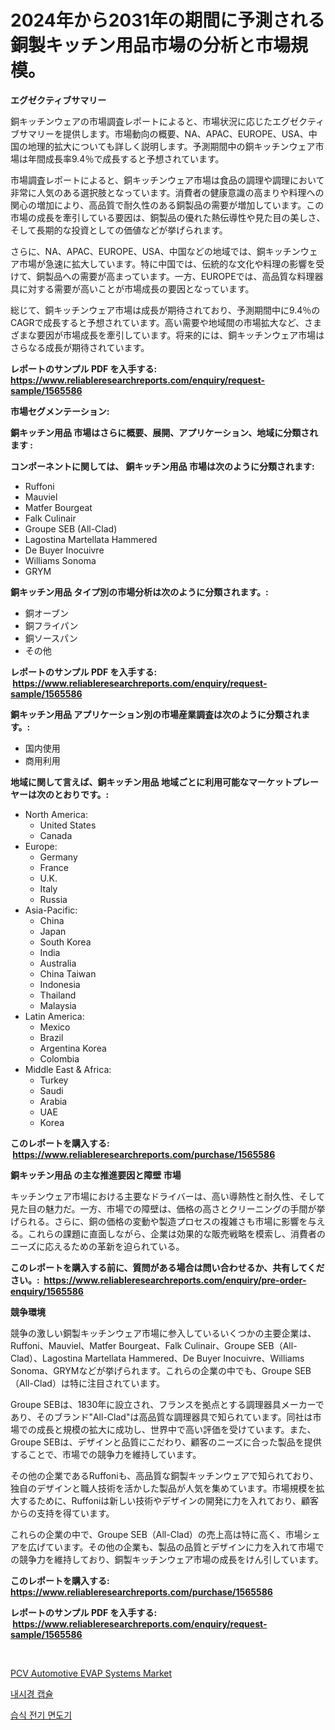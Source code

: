 <p><h1>2024年から2031年の期間に予測される銅製キッチン用品市場の分析と市場規模。</h1></p><p><strong>エグゼクティブサマリー</strong></p>
<p><p>銅キッチンウェアの市場調査レポートによると、市場状況に応じたエグゼクティブサマリーを提供します。市場動向の概要、NA、APAC、EUROPE、USA、中国の地理的拡大についても詳しく説明します。予測期間中の銅キッチンウェア市場は年間成長率9.4％で成長すると予想されています。</p><p>市場調査レポートによると、銅キッチンウェア市場は食品の調理や調理において非常に人気のある選択肢となっています。消費者の健康意識の高まりや料理への関心の増加により、高品質で耐久性のある銅製品の需要が増加しています。この市場の成長を牽引している要因は、銅製品の優れた熱伝導性や見た目の美しさ、そして長期的な投資としての価値などが挙げられます。</p><p>さらに、NA、APAC、EUROPE、USA、中国などの地域では、銅キッチンウェア市場が急速に拡大しています。特に中国では、伝統的な文化や料理の影響を受けて、銅製品への需要が高まっています。一方、EUROPEでは、高品質な料理器具に対する需要が高いことが市場成長の要因となっています。</p><p>総じて、銅キッチンウェア市場は成長が期待されており、予測期間中に9.4％のCAGRで成長すると予想されています。高い需要や地域間の市場拡大など、さまざまな要因が市場成長を牽引しています。将来的には、銅キッチンウェア市場はさらなる成長が期待されています。</p></p>
<p><strong>レポートのサンプル PDF を入手する: <a href="https://www.reliableresearchreports.com/enquiry/request-sample/1565586">https://www.reliableresearchreports.com/enquiry/request-sample/1565586</a></strong></p>
<p><strong>市場セグメンテーション:</strong></p>
<p><strong> 銅キッチン用品 市場はさらに概要、展開、アプリケーション、地域に分類されます :</strong></p>
<p><strong>コンポーネントに関しては、 銅キッチン用品 市場は次のように分類されます: &nbsp;</strong></p>
<p><ul><li>Ruffoni</li><li>Mauviel</li><li>Matfer Bourgeat</li><li>Falk Culinair</li><li>Groupe SEB (All-Clad)</li><li>Lagostina Martellata Hammered</li><li>De Buyer Inocuivre</li><li>Williams Sonoma</li><li>GRYM</li></ul></p>
<p><strong> 銅キッチン用品 タイプ別の市場分析は次のように分類されます。:</strong></p>
<p><ul><li>銅オーブン</li><li>銅フライパン</li><li>銅ソースパン</li><li>その他</li></ul></p>
<p><strong>レポートのサンプル PDF を入手する: &nbsp;<a href="https://www.reliableresearchreports.com/enquiry/request-sample/1565586">https://www.reliableresearchreports.com/enquiry/request-sample/1565586</a></strong></p>
<p><strong> 銅キッチン用品 アプリケーション別の市場産業調査は次のように分類されます。:</strong></p>
<p><ul><li>国内使用</li><li>商用利用</li></ul></p>
<p><strong>地域に関して言えば、銅キッチン用品 地域ごとに利用可能なマーケットプレーヤーは次のとおりです。:</strong></p>
<p><ul>
    <li>
        North America:
        <ul>
            <li>United States</li>
            <li>Canada</li>
        </ul>
    </li>
    <li>
        Europe:
        <ul>
            <li>Germany</li>
            <li>France</li>
            <li>U.K.</li>
            <li>Italy</li>
            <li>Russia</li>
        </ul>
    </li>
    <li>
        Asia-Pacific:
        <ul>
            <li>China</li>
            <li>Japan</li>
            <li>South Korea</li>
            <li>India</li>
            <li>Australia</li>
            <li>China Taiwan</li>
            <li>Indonesia</li>
            <li>Thailand</li>
            <li>Malaysia</li>
        </ul>
    </li>
    <li>
        Latin America:
        <ul>
            <li>Mexico</li>
            <li>Brazil</li>
            <li>Argentina Korea</li>
            <li>Colombia</li>
        </ul>
    </li>
    <li>
        Middle East & Africa:
        <ul>
            <li>Turkey</li>
            <li>Saudi</li>
            <li>Arabia</li>
            <li>UAE</li>
            <li>Korea</li>
        </ul>
    </li>
    </ul></p>
<p><strong>このレポートを購入する: &nbsp;<a href="https://www.reliableresearchreports.com/purchase/1565586">https://www.reliableresearchreports.com/purchase/1565586</a></strong></p>
<p><strong>銅キッチン用品 の主な推進要因と障壁 市場</strong></p>
<p><p>キッチンウェア市場における主要なドライバーは、高い導熱性と耐久性、そして見た目の魅力だ。一方、市場での障壁は、価格の高さとクリーニングの手間が挙げられる。さらに、銅の価格の変動や製造プロセスの複雑さも市場に影響を与える。これらの課題に直面しながら、企業は効果的な販売戦略を模索し、消費者のニーズに応えるための革新を迫られている。</p></p>
<p><strong>このレポートを購入する前に、質問がある場合は問い合わせるか、共有してください。:&nbsp; <a href="https://www.reliableresearchreports.com/enquiry/pre-order-enquiry/1565586">https://www.reliableresearchreports.com/enquiry/pre-order-enquiry/1565586</a></strong></p>
<p><strong>競争環境</strong></p>
<p><p>競争の激しい銅製キッチンウェア市場に参入しているいくつかの主要企業は、Ruffoni、Mauviel、Matfer Bourgeat、Falk Culinair、Groupe SEB（All-Clad）、Lagostina Martellata Hammered、De Buyer Inocuivre、Williams Sonoma、GRYMなどが挙げられます。これらの企業の中でも、Groupe SEB（All-Clad）は特に注目されています。</p><p>Groupe SEBは、1830年に設立され、フランスを拠点とする調理器具メーカーであり、そのブランド"All-Clad"は高品質な調理器具で知られています。同社は市場での成長と規模の拡大に成功し、世界中で高い評価を受けています。また、Groupe SEBは、デザインと品質にこだわり、顧客のニーズに合った製品を提供することで、市場での競争力を維持しています。</p><p>その他の企業であるRuffoniも、高品質な銅製キッチンウェアで知られており、独自のデザインと職人技術を活かした製品が人気を集めています。市場規模を拡大するために、Ruffoniは新しい技術やデザインの開発に力を入れており、顧客からの支持を得ています。</p><p>これらの企業の中で、Groupe SEB（All-Clad）の売上高は特に高く、市場シェアを広げています。その他の企業も、製品の品質とデザインに力を入れて市場での競争力を維持しており、銅製キッチンウェア市場の成長をけん引しています。</p></p>
<p><strong>このレポートを購入する: &nbsp; <a href="https://www.reliableresearchreports.com/purchase/1565586">https://www.reliableresearchreports.com/purchase/1565586</a></strong></p>
<p><strong>レポートのサンプル PDF を入手する: &nbsp;<a href="https://www.reliableresearchreports.com/enquiry/request-sample/1565586">https://www.reliableresearchreports.com/enquiry/request-sample/1565586</a></strong><strong></strong></p>
<p>&nbsp;</p>
<p><p><a href="https://confirmed-shield-e13.notion.site/PCV-Automotive-EVAP-Systems-Market-Research-Report-Reveals-The-Latest-Trends-And-Opportunities-of-th-ff5fc2d35a4342f9962cbfb28f33e393">PCV Automotive EVAP Systems Market</a></p><p><a href="https://medium.com/@duculucescu2022/%EB%82%B4%EC%8B%9C%EA%B2%BD-%EC%BA%A1%EC%8A%90-%EC%8B%9C%EC%9E%A5-%EB%B6%84%EC%84%9D-%EA%B7%B8-%EC%97%B0%ED%8F%89%EA%B7%A0-%EC%84%B1%EC%9E%A5%EC%9C%A8-%EC%8B%9C%EC%9E%A5-%EC%84%B8%EB%B6%84%ED%99%94-%EB%B0%8F-%EC%84%B8%EA%B3%84-%EC%82%B0%EC%97%85-%EA%B0%9C%EC%9A%94-3e2c5b285148">내시경 캡슐</a></p><p><a href="https://medium.com/@tonyolfson67562023/%EC%A0%84%EA%B8%B0-%EB%A9%B4%EB%8F%84%EA%B8%B0-%EC%8B%9C%EC%9E%A5-%EA%B7%9C%EB%AA%A8-%EB%B0%8F-%EC%8B%9C%EC%9E%A5-%EB%8F%99%ED%96%A5-2024%EB%85%84%EB%B6%80%ED%84%B0-2031%EB%85%84%EA%B9%8C%EC%A7%80%EC%9D%98-%EC%99%84%EC%A0%84%ED%95%9C-%EC%82%B0%EC%97%85-%EA%B0%9C%EC%9A%94-8865898260cf">습식 전기 면도기</a></p></p>